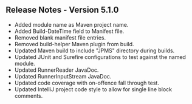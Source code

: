 ## Release Notes - Version 5.1.0

* Added module name as Maven project name.
* Added Build-DateTime field to Manifest file.
* Removed blank manifest file entries.
* Removed build-helper Maven plugin from build.
* Updated Maven build to include "JPMS" directory during builds.
* Updated JUnit and Surefire configurations to test against the named module.
* Updated RunnerReader JavaDoc.
* Updated RunnerInputStream JavaDoc.
* Updated code coverage with on-offence fall through test.
* Updated IntelliJ project code style to allow for single line block comments.
